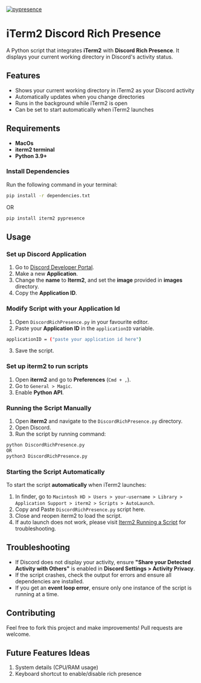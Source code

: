 [![pypresence](https://img.shields.io/badge/using-pypresence-00bb88.svg?style=for-the-badge&logo=discord&logoWidth=20)](https://github.com/qwertyquerty/pypresence)

# iTerm2 Discord Rich Presence

A Python script that integrates **iTerm2** with **Discord Rich Presence**. It displays your current working directory in Discord's activity status.

## Features
- Shows your current working directory in iTerm2 as your Discord activity
- Automatically updates when you change directories
- Runs in the background while iTerm2 is open
- Can be set to start automatically when iTerm2 launches

## Requirements
- **MacOs**
- **iterm2 terminal**
- **Python 3.9+**

### Install Dependencies
Run the following command in your terminal:
```sh
pip install -r dependencies.txt
```
OR
```sh
pip install iterm2 pypresence
```

## Usage
### Set up Discord Application
1. Go to [Discord Developer Portal](https://discord.com/developers/applications).
2. Make a new **Application**.
3. Change the **name** to **Iterm2**, and set the **image** provided in **images** directory.
4. Copy the **Application ID**.

### Modify Script with your Application Id
1. Open `DiscordRichPresence.py` in your favourite editor.
2. Paste your **Application ID** in the `applicationID` variable.
```sh
applicationID = ("paste your application id here")
```
3. Save the script.

### Set up iterm2 to run scripts
1. Open **iterm2** and go to **Preferences** (`Cmd + ,`).
2. Go to `General > Magic`.
3. Enable **Python API**.

### Running the Script Manually
1. Open **iterm2** and navigate to the `DiscordRichPresence.py` directory.
2. Open Discord.
3. Run the script by running command:
```sh
python DiscordRichPresence.py
OR
python3 DiscordRichPresence.py
```

### Starting the Script Automatically
To start the script **automatically** when iTerm2 launches:
1. In finder, go to `Macintosh HD > Users > your-username > Library > Application Support > iterm2 > Scripts > AutoLaunch`.
2. Copy and Paste `DiscordRichPresence.py` script here.
3. Close and reopen iterm2 to load the script.
4. If auto launch does not work, please visit [Iterm2 Running a Script](https://iterm2.com/python-api/tutorial/running.html?highlight=run#auto-run-scripts) for troubleshooting.


## Troubleshooting
- If Discord does not display your activity, ensure **"Share your Detected Activity with Others"** is enabled in **Discord Settings > Activity Privacy**.
- If the script crashes, check the output for errors and ensure all dependencies are installed.
- If you get an **event loop error**, ensure only one instance of the script is running at a time.

## Contributing
Feel free to fork this project and make improvements! Pull requests are welcome.

## Future Features Ideas
1. System details (CPU/RAM usage)
2. Keyboard shortcut to enable/disable rich presence


